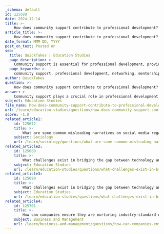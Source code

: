 ```yaml
---
_schema: default
id: 125688
date: 2024-12-14
title: >-
    How does community support contribute to professional development?
article_title: >-
    How does community support contribute to professional development?
date_format: MMM DD, YYYY
post_on_text: Posted on
seo:
  title: QuickTakes | Education Studies
  page_description: >-
    Community support is essential for professional development, providing networking opportunities, resources for learning, mentorship, and a supportive environment, all of which enhance career growth and personal development.
  page_keywords: >-
    community support, professional development, networking, mentorship, resources, supportive environment, learning opportunities, sense of belonging, leadership development
author: QuickTakes
question: >-
    How does community support contribute to professional development?
answer: >-
    Community support plays a crucial role in professional development by providing individuals with a network of resources, opportunities, and encouragement that can significantly enhance their career trajectories. Here are several ways in which community support contributes to professional development:\n\n1. **Networking Opportunities**: Communities often facilitate connections among professionals, allowing individuals to meet peers, mentors, and industry leaders. This networking can lead to job opportunities, collaborations, and partnerships that might not be accessible otherwise.\n\n2. **Access to Resources**: Being part of a community can provide access to valuable resources such as workshops, seminars, and training programs. These opportunities for learning and skill development are essential for staying current in one’s field and enhancing professional competencies.\n\n3. **Mentorship**: Communities often foster mentorship relationships, where experienced professionals guide less experienced individuals. This mentorship can help mentees develop both technical and soft skills, such as leadership and communication, which are vital for career advancement.\n\n4. **Supportive Environment**: A strong community creates a nurturing atmosphere that encourages personal and professional growth. Members can share experiences, challenges, and successes, which can motivate individuals to strive for their goals and overcome obstacles.\n\n5. **Diverse Learning Opportunities**: Engaging with a community exposes individuals to diverse perspectives and experiences, enriching their understanding of their field. This diversity can lead to innovative ideas and approaches to problem-solving.\n\n6. **Sense of Belonging**: Being part of a community can provide a sense of belonging, which is important for personal motivation and confidence. When individuals feel supported and valued, they are more likely to take risks and pursue new opportunities.\n\n7. **Leadership Development**: Communities often provide opportunities for individuals to take on leadership roles, whether through organizing events, leading projects, or participating in community initiatives. These experiences can enhance leadership skills and prepare individuals for future roles.\n\nIn summary, community support is integral to professional development as it fosters networking, provides access to resources, encourages mentorship, creates a supportive environment, offers diverse learning opportunities, instills a sense of belonging, and promotes leadership development. Engaging with a community can significantly enrich an individual's career journey and personal growth.
subject: Education Studies
file_name: how-does-community-support-contribute-to-professional-development.md
url: /learn/education-studies/questions/how-does-community-support-contribute-to-professional-development
score: -1.0
related_article1:
    id: 125672
    title: >-
        What are some common misleading narratives on social media regarding career success?
    subject: Sociology
    url: /learn/sociology/questions/what-are-some-common-misleading-narratives-on-social-media-regarding-career-success
related_article2:
    id: 125680
    title: >-
        What challenges exist in bridging the gap between technology and design learning?
    subject: Education Studies
    url: /learn/education-studies/questions/what-challenges-exist-in-bridging-the-gap-between-technology-and-design-learning
related_article3:
    id: 125680
    title: >-
        What challenges exist in bridging the gap between technology and design learning?
    subject: Education Studies
    url: /learn/education-studies/questions/what-challenges-exist-in-bridging-the-gap-between-technology-and-design-learning
related_article4:
    id: 125701
    title: >-
        How can companies ensure they are nurturing industry-standard designers?
    subject: Business and Management
    url: /learn/business-and-management/questions/how-can-companies-ensure-they-are-nurturing-industrystandard-designers
---
```


&nbsp;